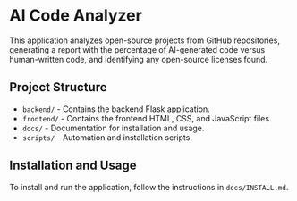 # AI Code Analyzer

This application analyzes open-source projects from GitHub repositories, generating a report with the percentage of AI-generated code versus human-written code, and identifying any open-source licenses found.

## Project Structure
- `backend/` - Contains the backend Flask application.
- `frontend/` - Contains the frontend HTML, CSS, and JavaScript files.
- `docs/` - Documentation for installation and usage.
- `scripts/` - Automation and installation scripts.

## Installation and Usage
To install and run the application, follow the instructions in `docs/INSTALL.md`.

